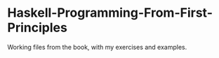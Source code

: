# Haskell-Programming-From-First-Principles
Working files from the book, with my exercises and examples. 
